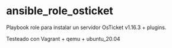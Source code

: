 # ansible_role_osticket

Playbook role para instalar un servidor OsTicket v1.16.3 + plugins.

Testeado con Vagrant + qemu + ubuntu_20.04
